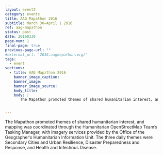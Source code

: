 ```yaml
---
layout: event2
category: events
title: AAG Mapathon 2016
subtitle: March 30–April 1 2016
ref: aag-mapathon
status: past
date: 20160330
page-num: 1
final-page: true
previous-page-url: ""
#external_url: '2016.aagmapathon.org/'
tags:
  - event
sections:
  - title: AAG Mapathon 2016
    banner_image_caption: 
    banner_image: 
    banner_image_source: 
    body_title: 
    body: |
       The Mapathon promoted themes of shared humanitarian interest, and mapping was coordinated through the Humanitarian OpenStreetMap Team’s Tasking Manager, with imagery services provided by the Office of the Geographer’s Humanitarian Information Unit. The three daily themes were Secondary Cities and Urban Resilience, Disaster Preparedness and Response, and Health and Infectious Disease. 


---
```


The Mapathon promoted themes of shared humanitarian interest, and mapping was coordinated through the Humanitarian OpenStreetMap Team’s Tasking Manager, with imagery services provided by the Office of the Geographer’s Humanitarian Information Unit. The three daily themes were Secondary Cities and Urban Resilience, Disaster Preparedness and Response, and Health and Infectious Disease. 

